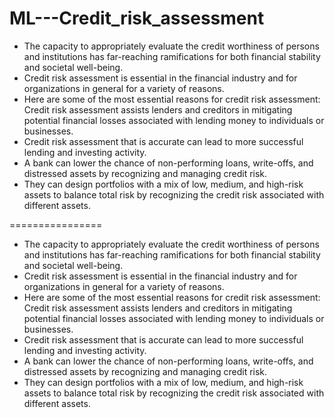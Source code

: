 # ML---Credit_risk_assessment

- The capacity to appropriately evaluate the credit worthiness of persons and institutions has far-reaching ramifications for both financial stability and societal well-being. 
- Credit risk assessment is essential in the financial industry and for organizations in general for a variety of reasons. 
- Here are some of the most essential reasons for credit risk assessment: Credit risk assessment assists lenders and creditors in mitigating potential financial losses associated with lending money to individuals or businesses. 
- Credit risk assessment that is accurate can lead to more successful lending and investing activity. 
- A bank can lower the chance of non-performing loans, write-offs, and distressed assets by recognizing and managing credit risk. 
- They can design portfolios with a mix of low, medium, and high-risk assets to balance total risk by recognizing the credit risk associated with different assets.

================

- The capacity to appropriately evaluate the credit worthiness of persons and institutions has far-reaching ramifications for both financial stability and societal well-being. 
- Credit risk assessment is essential in the financial industry and for organizations in general for a variety of reasons. 
- Here are some of the most essential reasons for credit risk assessment: Credit risk assessment assists lenders and creditors in mitigating potential financial losses associated with lending money to individuals or businesses. 
- Credit risk assessment that is accurate can lead to more successful lending and investing activity. 
- A bank can lower the chance of non-performing loans, write-offs, and distressed assets by recognizing and managing credit risk. 
- They can design portfolios with a mix of low, medium, and high-risk assets to balance total risk by recognizing the credit risk associated with different assets.
